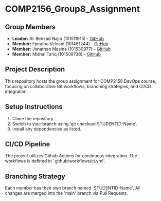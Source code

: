 # COMP2156_Group8_Assignment

## Group Members
- **Leader:** Ali Behzad Najib (101511915) - [GitHub](https://github.com/AliBehzadNajib)
- **Member:** Fjoralba Velcani (101481244) - [GitHub](https://github.com/Fjoralba24)
- **Member:** Jonathan Mesina (101530977) - [GitHub](https://github.com/jmesina38)
- **Member:** Mishal Tariq (101509738) - [GitHub](https://github.com/tariqmis)

## Project Description
This repository hosts the group assignment for COMP2156 DevOps course, focusing on collaborative
Git workflows, branching strategies, and CI/CD integration.

## Setup Instructions
1. Clone the repository
2. Switch to your branch using 'git checkout STUDENTID-Name'.
3. Install any dependencies as listed.

## CI/CD Pipeline
The project utilizes Github Actions for continuous integration. The workflows is defined
in '.github/workflows/ci.yml'.

## Branching Strategy
Each member has their own branch named 'STUDENTID-Name'. All changes are
merged into the 'main' branch via Pull Requests.

